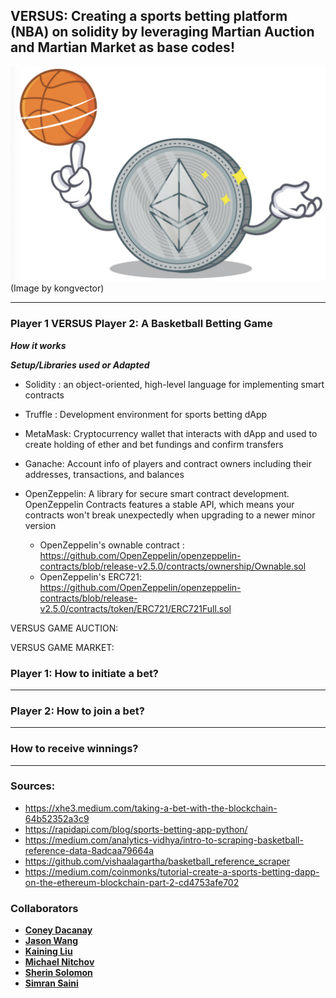 ## VERSUS: Creating a sports betting platform (NBA) on solidity by leveraging Martian Auction and Martian Market as base codes!


![ETHBasketball](Images/ETH_Basketball.png)
(Image by kongvector)


---

### Player 1 VERSUS Player 2: A Basketball Betting Game

***How it works***


***Setup/Libraries used or Adapted***
    
- Solidity : an object-oriented, high-level language for implementing smart contracts
    
- Truffle : Development environment for sports betting dApp
    
- MetaMask: Cryptocurrency wallet that interacts with dApp and used to create holding of ether and bet fundings and confirm transfers
   
- Ganache: Account info of players and contract owners including their addresses, transactions, and balances
 
- OpenZeppelin: A library for secure smart contract development. OpenZeppelin Contracts features a stable API, which means your contracts won't break unexpectedly when upgrading to a newer minor version
   - OpenZeppelin's ownable contract : https://github.com/OpenZeppelin/openzeppelin-contracts/blob/release-v2.5.0/contracts/ownership/Ownable.sol
   - OpenZeppelin's ERC721: https://github.com/OpenZeppelin/openzeppelin-contracts/blob/release-v2.5.0/contracts/token/ERC721/ERC721Full.sol


VERSUS GAME AUCTION:


VERSUS GAME MARKET:


### Player 1: How to initiate a bet?


---

### Player 2: How to join a bet?


---

### How to receive winnings?


---




### Sources:

- https://xhe3.medium.com/taking-a-bet-with-the-blockchain-64b52352a3c9
- https://rapidapi.com/blog/sports-betting-app-python/
- https://medium.com/analytics-vidhya/intro-to-scraping-basketball-reference-data-8adcaa79664a
- https://github.com/vishaalagartha/basketball_reference_scraper
- https://medium.com/coinmonks/tutorial-create-a-sports-betting-dapp-on-the-ethereum-blockchain-part-2-cd4753afe702 

### Collaborators

* **[Coney Dacanay]()**
* **[Jason Wang](https://github.com/enabledisruptor)**
* **[Kaining Liu](https://github.com/hanson0629)**
* **[Michael Nitchov]()** 
* **[Sherin Solomon](https://github.com/solomonsherin)**
* **[Simran Saini](https://github.com/simran1407)**

